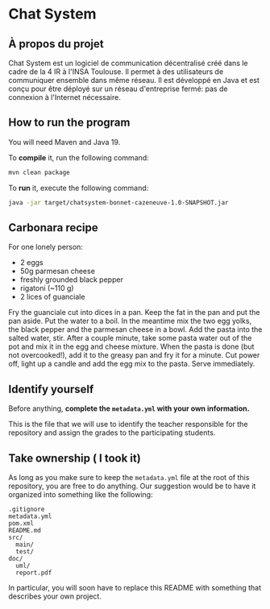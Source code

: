 # Chat System

## À propos du projet

Chat System est un logiciel de communication décentralisé créé dans le cadre de la 4 IR à l'INSA Toulouse.
Il permet à des utilisateurs de communiquer ensemble dans même réseau. Il est développé en Java et est conçu pour être déployé sur un réseau d'entreprise fermé: pas de connexion à l'Internet nécessaire.

## How to run the program

You will need Maven and Java 19.

To **compile** it, run the following command:
```bash
mvn clean package
```

To **run** it, execute the following command:
```bash
java -jar target/chatsystem-bonnet-cazeneuve-1.0-SNAPSHOT.jar
```

## Carbonara recipe
For one lonely person:
- 2 eggs
- 50g parmesan cheese
- freshly grounded black pepper
- rigatoni (~110 g)
- 2 lices of guanciale
  
Fry the guanciale cut into dices in a pan. Keep the fat in the pan and put the pan aside.
Put the water to a boil. In the meantime mix the two egg yolks, the black pepper and the parmesan cheese in a bowl.
Add the pasta into the salted water, stir. After a couple minute, take some pasta water out of the pot and mix it in the egg and cheese mixture.
When the pasta is done (but not overcooked!), add it to the greasy pan and fry it for a minute. Cut power off, light up a candle and add the egg mix to the pasta.
Serve immediately.

## Identify yourself

Before anything, **complete the `metadata.yml` with your own information.** 

This is the file that we will use to identify the teacher responsible for the repository and assign the grades to the participating students.

## Take ownership ( I took it)

As long as you make sure to keep the `metadata.yml` file at the root of this repository, you are free to do anything. Our suggestion would be to have it organized into something like the following:

    .gitignore
    metadata.yml
    pom.xml
    README.md
    src/
      main/
      test/
    doc/
      uml/
      report.pdf

In particular, you will soon have to replace this README with something that describes your own project.
